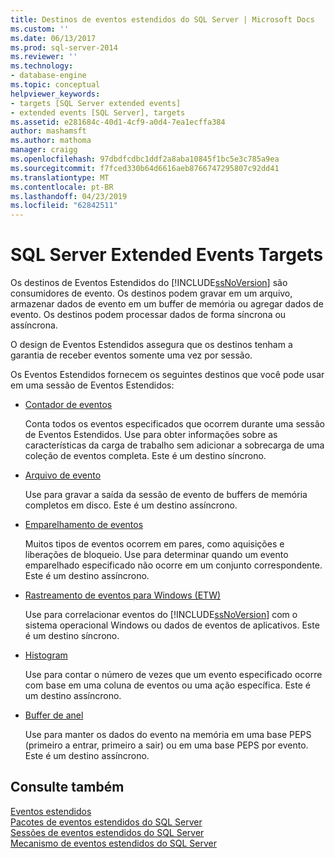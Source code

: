 ```yaml
---
title: Destinos de eventos estendidos do SQL Server | Microsoft Docs
ms.custom: ''
ms.date: 06/13/2017
ms.prod: sql-server-2014
ms.reviewer: ''
ms.technology:
- database-engine
ms.topic: conceptual
helpviewer_keywords:
- targets [SQL Server extended events]
- extended events [SQL Server], targets
ms.assetid: e281684c-40d1-4cf9-a0d4-7ea1ecffa384
author: mashamsft
ms.author: mathoma
manager: craigg
ms.openlocfilehash: 97dbdfcdbc1ddf2a8aba10845f1bc5e3c785a9ea
ms.sourcegitcommit: f7fced330b64d6616aeb8766747295807c92dd41
ms.translationtype: MT
ms.contentlocale: pt-BR
ms.lasthandoff: 04/23/2019
ms.locfileid: "62842511"
---
```

# <a name="sql-server-extended-events-targets"></a>SQL Server Extended Events Targets
  Os destinos de Eventos Estendidos do [!INCLUDE[ssNoVersion](../includes/ssnoversion-md.md)] são consumidores de evento. Os destinos podem gravar em um arquivo, armazenar dados de evento em um buffer de memória ou agregar dados de evento. Os destinos podem processar dados de forma síncrona ou assíncrona.  
  
 O design de Eventos Estendidos assegura que os destinos tenham a garantia de receber eventos somente uma vez por sessão.  
  
 Os Eventos Estendidos fornecem os seguintes destinos que você pode usar em uma sessão de Eventos Estendidos:  
  
-   [Contador de eventos](../../2014/database-engine/event-counter-target.md)  
  
     Conta todos os eventos especificados que ocorrem durante uma sessão de Eventos Estendidos. Use para obter informações sobre as características da carga de trabalho sem adicionar a sobrecarga de uma coleção de eventos completa. Este é um destino síncrono.  
  
-   [Arquivo de evento](../../2014/database-engine/event-file-target.md)  
  
     Use para gravar a saída da sessão de evento de buffers de memória completos em disco. Este é um destino assíncrono.  
  
-   [Emparelhamento de eventos](../../2014/database-engine/event-pairing-target.md)  
  
     Muitos tipos de eventos ocorrem em pares, como aquisições e liberações de bloqueio. Use para determinar quando um evento emparelhado especificado não ocorre em um conjunto correspondente. Este é um destino assíncrono.  
  
-   [Rastreamento de eventos para Windows (ETW)](../relational-databases/extended-events/event-tracing-for-windows-target.md)  
  
     Use para correlacionar eventos do [!INCLUDE[ssNoVersion](../includes/ssnoversion-md.md)] com o sistema operacional Windows ou dados de eventos de aplicativos. Este é um destino síncrono.  
  
-   [Histogram](../../2014/database-engine/histogram-target.md)  
  
     Use para contar o número de vezes que um evento especificado ocorre com base em uma coluna de eventos ou uma ação específica. Este é um destino assíncrono.  
  
-   [Buffer de anel](../../2014/database-engine/ring-buffer-target.md)  
  
     Use para manter os dados do evento na memória em uma base PEPS (primeiro a entrar, primeiro a sair) ou em uma base PEPS por evento. Este é um destino assíncrono.  
  
## <a name="see-also"></a>Consulte também  
 [Eventos estendidos](../relational-databases/extended-events/extended-events.md)   
 [Pacotes de eventos estendidos do SQL Server](../relational-databases/extended-events/sql-server-extended-events-packages.md)   
 [Sessões de eventos estendidos do SQL Server](../relational-databases/extended-events/sql-server-extended-events-sessions.md)   
 [Mecanismo de eventos estendidos do SQL Server](../relational-databases/extended-events/sql-server-extended-events-engine.md)  
  
  
